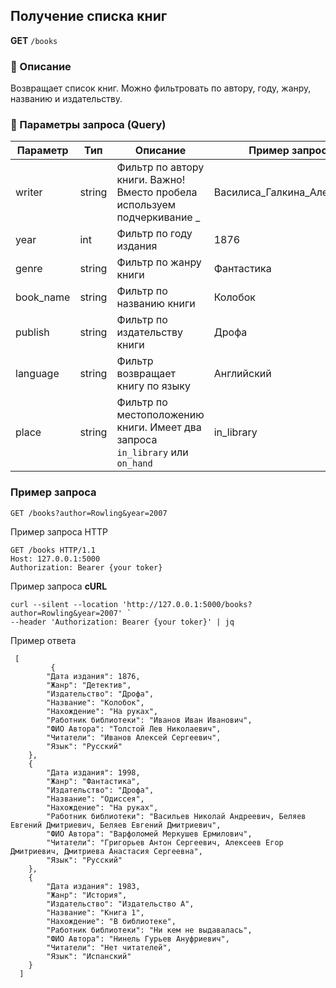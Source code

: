 ## Получение списка книг

**GET** `/books`

### 🔹 Описание

Возвращает список книг. Можно фильтровать по автору, году, жанру, названию и издательству.

### 🔹 Параметры запроса (Query)

| Параметр | Тип | Описание | Пример запроса |
| --- | --- | --- | --- |
| writer | string | Фильтр по автору книги. Важно! Вместо пробела используем подчеркивание  _ | Василиса_Галкина_Алексеевна |
| year | int | Фильтр по году издания | 1876 |
| genre | string | Фильтр по жанру книги | Фантастика |
| book_name | string | Фильтр по названию книги | Колобок |
| publish | string | Фильтр по издательству книги | Дрофа |
| language | string | Фильтр возвращает книгу по языку | Английский |
| place | string | Фильтр по местоположению книги. Имеет два запроса `in_library` или `on_hand`  | in_library  |

### Пример запроса

```
GET /books?author=Rowling&year=2007
```

Пример запроса HTTP

```
GET /books HTTP/1.1
Host: 127.0.0.1:5000
Authorization: Bearer {your toker}
```

Пример запроса **cURL**

```
curl --silent --location 'http://127.0.0.1:5000/books?author=Rowling&year=2007' `
--header 'Authorization: Bearer {your toker}' | jq
```

Пример ответа

```
 [
		 {
        "Дата издания": 1876,
        "Жанр": "Детектив",
        "Издательство": "Дрофа",
        "Название": "Колобок",
        "Нахождение": "На руках",
        "Работник библиотеки": "Иванов Иван Иванович",
        "ФИО Автора": "Толстой Лев Николаевич",
        "Читатели": "Иванов Алексей Сергеевич",
        "Язык": "Русский"
    },
    {
        "Дата издания": 1998,
        "Жанр": "Фантастика",
        "Издательство": "Дрофа",
        "Название": "Одиссея",
        "Нахождение": "На руках",
        "Работник библиотеки": "Васильев Николай Андреевич, Беляев Евгений Дмитриевич, Беляев Евгений Дмитриевич",
        "ФИО Автора": "Варфоломей Меркушев Ермилович",
        "Читатели": "Григорьев Антон Сергеевич, Алексеев Егор Дмитриевич, Дмитриева Анастасия Сергеевна",
        "Язык": "Русский"
    },
    {
        "Дата издания": 1983,
        "Жанр": "История",
        "Издательство": "Издательство А",
        "Название": "Книга 1",
        "Нахождение": "В библиотеке",
        "Работник библиотеки": "Ни кем не выдавалась",
        "ФИО Автора": "Нинель Гурьев Ануфриевич",
        "Читатели": "Нет читателей",
        "Язык": "Испанский"
    }
  ]
```